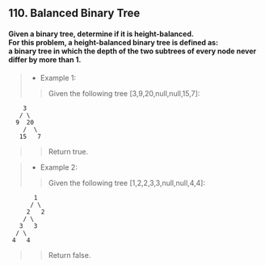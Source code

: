 ## 110. Balanced Binary Tree
#### Given a binary tree, determine if it is height-balanced.<br>For this problem, a height-balanced binary tree is defined as:<br>a binary tree in which the depth of the two subtrees of every node never differ by more than 1.

>* Example 1:
>> Given the following tree [3,9,20,null,null,15,7]:
```
    3
   / \
  9  20
    /  \
   15   7
```
>> Return true.

>* Example 2:
>> Given the following tree [1,2,2,3,3,null,null,4,4]:
```
       1
      / \
     2   2
    / \
   3   3
  / \
 4   4
```
>> Return false.